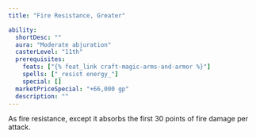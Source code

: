 ```yaml
---
title: "Fire Resistance, Greater"

ability:
  shortDesc: ""
  aura: "Moderate abjuration"
  casterLevel: "11th"
  prerequisites:
    feats: ["{% feat_link craft-magic-arms-and-armor %}"]
    spells: ["_resist energy_"]
    special: []
  marketPriceSpecial: "+66,000 gp"
  description: ""
---
```

As fire resistance, except it absorbs the first 30 points of fire damage per attack.


